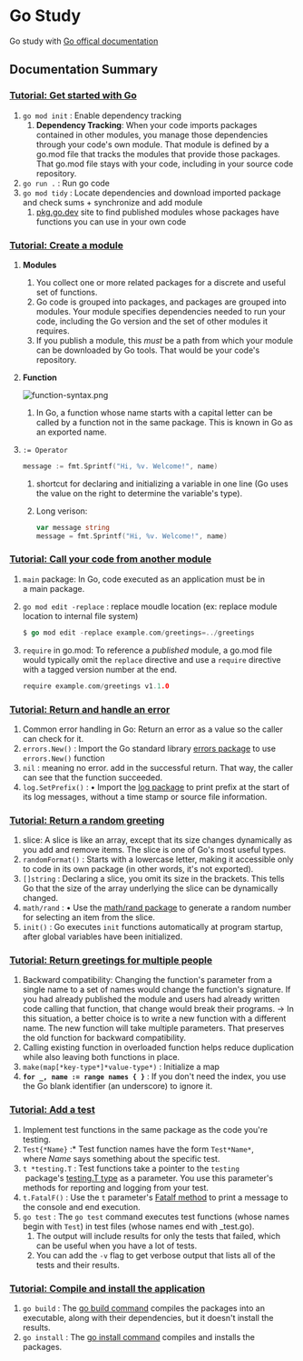 # Go Study
Go study with [Go offical documentation](https://go.dev/doc/)

## Documentation Summary

### [Tutorial: Get started with Go](https://go.dev/doc/tutorial/getting-started.html)

1. `go mod init` : Enable dependency tracking 
    1. **Dependency Tracking**: When your code imports packages contained in other modules, you manage those dependencies through your code's own module. That module is defined by a go.mod file that tracks the modules that provide those packages. That go.mod file stays with your code, including in your source code repository.
2. `go run .` : Run go code
3. `go mod tidy` : Locate dependencies and download imported package and check sums + synchronize and add module
    1. [pkg.go.dev](http://pkg.go.dev) site to find published modules whose packages have functions you can use in your own code

### [Tutorial: Create a module](https://go.dev/doc/tutorial/create-module.html)

1. **Modules**
    1. You collect one or more related packages for a discrete and useful set of functions.
    2. Go code is grouped into packages, and packages are grouped into modules. Your module specifies dependencies needed to run your code, including the Go version and the set of other modules it requires.
    3. If you publish a module, this *must* be a path from which your module can be downloaded by Go tools. That would be your code's repository.
2. **Function**
    
    ![function-syntax.png](https://go.dev/doc/tutorial/images/function-syntax.png)
    
    1. In Go, a function whose name starts with a capital letter can be called by a function not in the same package. This is known in Go as an exported name.
3. `:= Operator`
    
    ```go
    message := fmt.Sprintf("Hi, %v. Welcome!", name)
    ```
    
    1. shortcut for declaring and initializing a variable in one line (Go uses the value on the right to determine the variable's type).
    2. Long verison: 
        
        ```go
        var message string
        message = fmt.Sprintf("Hi, %v. Welcome!", name)
        ```
        

### [Tutorial: Call your code from another module](https://go.dev/doc/tutorial/call-module-code.html)

1. `main` package: In Go, code executed as an application must be in a main package.
2. `go mod edit -replace` : replace moudle location (ex: replace module location to internal file system)
    
    ```go
    $ go mod edit -replace example.com/greetings=../greetings
    ```
    
3. `require` in go.mod: To reference a *published* module, a go.mod file would typically omit the `replace` directive and use a `require` directive with a tagged version number at the end.
    
    ```go
    require example.com/greetings v1.1.0
    ```

### **[Tutorial: Return and handle an error](https://go.dev/doc/tutorial/handle-errors.html)**

1. Common error handling in Go: Return an error as a value so the caller can check for it.
2. `errors.New()` : Import the Go standard library [errors package](https://pkg.go.dev/errors/#example-New) to use `errors.New()` function
3. `nil` : meaning no error. add in the successful return. That way, the caller can see that the function succeeded.
4. `log.SetPrefix()` : • Import the [log package](https://pkg.go.dev/log/) to print prefix at the start of its log messages, without a time stamp or source file information.

### **[Tutorial: Return a random greeting](https://go.dev/doc/tutorial/random-greeting.html)**

1. slice: A slice is like an array, except that its size changes dynamically as you add and remove items. The slice is one of Go's most useful types.
2. `randomFormat()` : Starts with a lowercase letter, making it accessible only to code in its own package (in other words, it's not exported).
3. `[]string` : Declaring a slice, you omit its size in the brackets. This tells Go that the size of the array underlying the slice can be dynamically changed.
4. `math/rand` : • Use the [math/rand package](https://pkg.go.dev/math/rand/) to generate a random number for selecting an item from the slice.
5. `init()` : Go executes `init` functions automatically at program startup, after global variables have been initialized.

### **[Tutorial: Return greetings for multiple people](https://go.dev/doc/tutorial/greetings-multiple-people.html)**

1. Backward compatibility: Changing the function's parameter from a single name to a set of names would change the function's signature. If you had already published the module and users had already written code calling that function, that change would break their programs. → In this situation, a better choice is to write a new function with a different name. The new function will take multiple parameters. That preserves the old function for backward compatibility.
2. Calling existing function in overloaded function helps reduce duplication while also leaving both functions in place.
3. `make(map[*key-type*]*value-type*)` : Initialize a map
4. **`for _, name := range names { }`** : If you don't need the index, you use the Go blank identifier (an underscore) to ignore it.

### **[Tutorial: Add a test](https://go.dev/doc/tutorial/add-a-test.html)**

1. Implement test functions in the same package as the code you're testing.
2. `Test{*Name}` :* Test function names have the form `Test*Name*`, where *Name* says something about the specific test.
3. `t *testing.T` : Test functions take a pointer to the `testing`
 package's [testing.T type](https://pkg.go.dev/testing/#T) as a parameter. You use this parameter's methods for reporting and logging from your test.
4. `t.FatalF()` : Use the `t` parameter's [Fatalf method](https://pkg.go.dev/testing/#T.Fatalf) to print a message to the console and end execution.
5. `go test` : The `go test` command executes test functions (whose names begin with `Test`) in test files (whose names end with _test.go).
    1. The output will include results for only the tests that failed, which can be useful when you have a lot of tests.
    2. You can add the `-v` flag to get verbose output that lists all of the tests and their results.

### **[Tutorial: Compile and install the application](https://go.dev/doc/tutorial/compile-install.html)**

1. `go build` : The [go build command](https://go.dev/cmd/go/#hdr-Compile_packages_and_dependencies) compiles the packages into an executable, along with their dependencies, but it doesn't install the results.
2. `go install` : The [go install command](https://go.dev/ref/mod#go-install) compiles and installs the packages.
